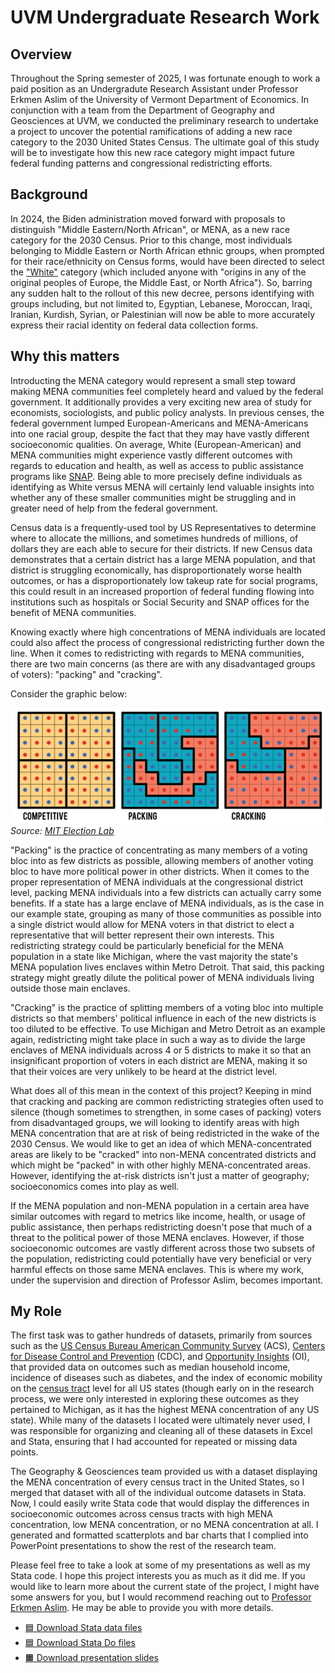 # UVM Undergraduate Research Work

## Overview

Throughout the Spring semester of 2025, I was fortunate enough to work a paid position as an Undergradute Research Assistant 
under Professor Erkmen Aslim of the University of Vermont Department of Economics.
In conjunction with a team from the Department of Geography and Geosciences at UVM, we conducted the preliminary research to undertake 
a project to uncover the potential ramifications of adding a new race category to the 2030 United States Census. The ultimate goal of this 
study will be to investigate how this new race category might impact future federal funding patterns and congressional redistricting efforts.

## Background

In 2024, the Biden administration moved forward with proposals to distinguish "Middle Eastern/North African", or MENA, as a new race category 
for the 2030 Census. Prior to this change, most individuals belonging to Middle Eastern or North African ethnic groups, when prompted 
for their race/ethnicity on Census forms, would have been directed to select the ["White"](https://www.census.gov/topics/population/race/about.html) category (which included anyone with "origins 
in any of the original peoples of Europe, the Middle East, or North Africa"). So, barring any sudden halt to the rollout of this new decree, persons identifying
with groups including, but not limited to, Egyptian, Lebanese, Moroccan, Iraqi, Iranian, Kurdish, Syrian, or Palestinian will now be able to more accurately 
express their racial identity on federal data collection forms.

## Why this matters

Introducting the MENA category would represent a small step toward making MENA communities feel completely heard and valued by the federal government. It additionally 
provides a very exciting new area of study for economists, sociologists, and public policy analysts. In previous censes, the federal government lumped European-Americans
and MENA-Americans into one racial group, despite the fact that they may have vastly different socioeconomic qualities. On average, White (European-American) and MENA 
communities might experience vastly different outcomes with regards to education and health, as well as access to public assistance programs like [SNAP](https://en.wikipedia.org/wiki/Supplemental_Nutrition_Assistance_Program). Being able to more precisely define individuals as identifying as White versus MENA will certainly 
lend valuable insights into whether any of these smaller communities might be struggling and in greater need of help from the federal government.

Census data is a frequently-used tool by US Representatives to determine where to allocate the millions, and sometimes hundreds of millions, of dollars they are each 
able to secure for their districts. If new Census data demonstrates that a certain district has a large MENA population, and that district is struggling economically, has disproportionately 
worse health outcomes, or has a disproportionately low takeup rate for social programs, this could result in an increased proportion of federal funding flowing into institutions 
such as hospitals or Social Security and SNAP offices for the benefit of MENA communities. 

Knowing exactly where high concentrations of MENA individuals are located could also affect the process of congressional redistricting further down the line. When it comes to 
redistricting with regards to MENA communities, there are two main concerns (as there are with any disadvantaged groups of voters): "packing" and "cracking". 

Consider the graphic below:

![Cracking and Packing](cracking-and-packing.png)
*Source: [MIT Election Lab](https://electionlab.mit.edu/research/redistricting)*

"Packing" is the practice of concentrating as many members of a voting bloc into as few districts as possible, allowing members of another voting bloc to have more political power in other districts.
When it comes to the proper representation of MENA individuals at the congressional district level, packing MENA individuals into a few districts can actually carry some benefits. If a state has a large 
enclave of MENA individuals, as is the case in our example state, grouping as many of those communities as possible into a single district would allow for MENA voters in that district to elect a 
representative that will better represent their own interests. This redistricting strategy could be particularly beneficial for the MENA population in a state like Michigan, where the vast majority the 
state's MENA population lives enclaves within Metro Detroit. That said, this packing strategy might greatly dilute the political power of MENA individuals living outside those main enclaves.

"Cracking" is the practice of splitting members of a voting bloc into multiple districts so that members' political influence in each of the new districts is too diluted to be effective. To use Michigan 
and Metro Detroit as an example again, redistricting might take place in such a way as to divide the large enclaves of MENA individuals across 4 or 5 districts to make it so that an insignificant proportion 
of voters in each district are MENA, making it so that their voices are very unlikely to be heard at the district level.

What does all of this mean in the context of this project? Keeping in mind that cracking and packing are common redistricting strategies often used to silence (though sometimes to strengthen, in some 
cases of packing) voters from disadvantaged groups, we will looking to identify areas with high MENA concentration that are at risk of being redistricted in the wake of the 2030 Census. We would like to 
get an idea of which MENA-concentrated areas are likely to be "cracked" into non-MENA concentrated districts and which might be "packed" in with other highly MENA-concentrated areas. However, identifying 
the at-risk districts isn't just a matter of geography; socioeconomics comes into play as well. 

If the MENA population and non-MENA population in a certain area have similar outcomes with regard to metrics like income, health, or usage of public assistance, then perhaps redistricting doesn't pose that 
much of a threat to the political power of those MENA enclaves. However, if those socioeconomic outcomes are vastly different across those two subsets of the population, redistricting could potentially have 
very beneficial or very harmful effects on those same MENA enclaves. This is where my work, under the supervision and direction of Professor Aslim, becomes important.

## My Role

The first task was to gather hundreds of datasets, primarily from sources such as the 
[US Census Bureau American Community Survey](https://data.census.gov/table) (ACS), 
[Centers for Disease Control and Prevention](https://data.cdc.gov/) (CDC), and 
[Opportunity Insights](https://opportunityinsights.org/) (OI), that provided data on outcomes such as median household income, incidence of diseases such as diabetes, and the index of economic mobility 
on the [census tract](https://www.cityhealthdashboard.com/blog-media/what-exactly-is-a-census-tract) level for all US states (though early on in the research process, we were only interested in exploring 
these outcomes as they pertained to Michigan, as it has the highest MENA concentration of any US state). While many of the datasets I located were ultimately never used, I was 
responsible for organizing and cleaning all of these datasets in Excel and Stata, ensuring that I had accounted for repeated or missing data points.

The Geography & Geosciences team provided us with a dataset displaying the MENA concentration of every census tract in the United States, so I merged that dataset with all of the individual outcome datasets 
in Stata. Now, I could easily write Stata code that would display the differences in socioeconomic outcomes across census tracts with high MENA concentration, low MENA concentration, or no MENA concentration 
at all. I generated and formatted scatterplots and bar charts that I complied into PowerPoint presentations to show the rest of the research team.

Please feel free to take a look at some of my presentations as well as my Stata code. I hope this project interests you as much as it did me. If you would like to learn more about the current state of the 
project, I might have some answers for you, but I would recommend reaching out to [Professor Erkmen Aslim](https://www.linkedin.com/in/erkmen-g-aslim-48089637/). He may be able to provide you with more details.

- [🟦 Download Stata data files](https://minhaskamal.github.io/DownGit/#/home?url=https://github.com/lukepulaski/lukepulaski.github.io/tree/main/hcol-thesis/data-files)
- [🟦 Download Stata Do files](https://minhaskamal.github.io/DownGit/#/home?url=https://github.com/lukepulaski/lukepulaski.github.io/tree/main/hcol-thesis/do-files)
- [🟧 Download presentation slides](https://minhaskamal.github.io/DownGit/#/home?url=https://github.com/lukepulaski/lukepulaski.github.io/tree/main/hcol-thesis/presentation-slides)
